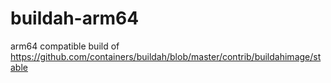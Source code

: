 # buildah-arm64
arm64 compatible build of https://github.com/containers/buildah/blob/master/contrib/buildahimage/stable
